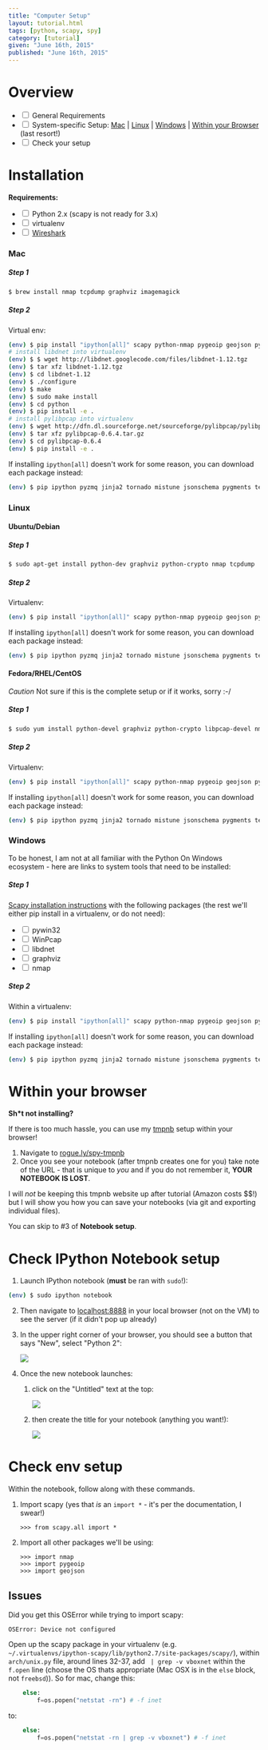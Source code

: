 ```yaml
---
title: "Computer Setup"
layout: tutorial.html
tags: [python, scapy, spy]
category: [tutorial]
given: "June 16th, 2015"
published: "June 16th, 2015"
---
```


# Overview

* <input type="checkbox"></input> General Requirements
* <input type="checkbox"></input> System-specific Setup: [Mac](#mac) | [Linux](#linux) | [Windows](#windows) | [Within your Browser](#within-your-browser) (last resort!)
* <input type="checkbox"></input> Check your setup

# Installation

**Requirements:**

* <input type="checkbox"></input> Python 2.x  (scapy is not ready for 3.x)
* <input type="checkbox"></input> virtualenv
* <input type="checkbox"></input> <a href="https://www.wireshark.org/download.html">Wireshark</a>


### Mac

##### Step 1

```bash
$ brew install nmap tcpdump graphviz imagemagick
```

##### Step 2

Virtual env:

```bash
(env) $ pip install "ipython[all]" scapy python-nmap pygeoip geojson pycrypto pypcap
# install libdnet into virtualenv
(env) $ $ wget http://libdnet.googlecode.com/files/libdnet-1.12.tgz
(env) $ tar xfz libdnet-1.12.tgz
(env) $ cd libdnet-1.12
(env) $ ./configure
(env) $ make
(env) $ sudo make install
(env) $ cd python
(env) $ pip install -e .
# install pylibpcap into virtualenv
(env) $ wget http://dfn.dl.sourceforge.net/sourceforge/pylibpcap/pylibpcap-0.6.4.tar.gz
(env) $ tar xfz pylibpcap-0.6.4.tar.gz
(env) $ cd pylibpcap-0.6.4
(env) $ pip install -e .
```

If installing `ipython[all]` doesn't work for some reason, you can download each package instead:

```bash
(env) $ pip ipython pyzmq jinja2 tornado mistune jsonschema pygments terminado functools32
```

### Linux

#### Ubuntu/Debian

##### Step 1

```bash
$ sudo apt-get install python-dev graphviz python-crypto nmap tcpdump  imagemagick libpcap0.8-dev libdnet
```

##### Step 2

Virtualenv:

```bash
(env) $ pip install "ipython[all]" scapy python-nmap pygeoip geojson pycrypto pypcap
```

If installing `ipython[all]` doesn't work for some reason, you can download each package instead:

```bash
(env) $ pip ipython pyzmq jinja2 tornado mistune jsonschema pygments terminado functools32
```

#### Fedora/RHEL/CentOS

*Caution* Not sure if this is the complete setup or if it works, sorry :-/

##### Step 1

```bash
$ sudo yum install python-devel graphviz python-crypto libpcap-devel nmap tcpdump imagemagick libdnet
```

##### Step 2

Virtualenv:

```bash
(env) $ pip install "ipython[all]" scapy python-nmap pygeoip geojson pycrypto pypcap
```

If installing `ipython[all]` doesn't work for some reason, you can download each package instead:

```bash
(env) $ pip ipython pyzmq jinja2 tornado mistune jsonschema pygments terminado functools32
```

### Windows

To be honest, I am not at all familiar with the Python On Windows ecosystem - here are links to system tools that need to be installed:

##### Step 1

[Scapy installation instructions](http://www.secdev.org/projects/scapy/doc/installation.html#windows) with the following packages (the rest we'll either pip install in a virtualenv, or do not need):

* <input type="checkbox"></input> pywin32
* <input type="checkbox"></input> WinPcap
* <input type="checkbox"></input> libdnet
* <input type="checkbox"></input> graphviz
* <input type="checkbox"></input> nmap


##### Step 2

Within a virtualenv:

```bash
(env) $ pip install "ipython[all]" scapy python-nmap pygeoip geojson pycrypto pypcap
```

If installing `ipython[all]` doesn't work for some reason, you can download each package instead:

```bash
(env) $ pip ipython pyzmq jinja2 tornado mistune jsonschema pygments terminado functools32
```

# Within your browser

**Sh*t not installing?**

If there is too much hassle, you can use my [tmpnb](https://github.com/jupyter/tmpnb) setup within your browser!

1. Navigate to [rogue.ly/spy-tmpnb](http://rogue.ly/spy-tmpnb)
2. Once you see your notebook (after tmpnb creates one for you) take note of the URL - that is unique to *you* and if you do not remember it, **YOUR NOTEBOOK IS LOST**.

I will *not* be keeping this tmpnb website up after tutorial (Amazon costs $$!) but I will show you how you can save your notebooks (via git and exporting individual files).

You can skip to #3 of **Notebook setup**.



# Check IPython Notebook setup

1. Launch IPython notebook (**must** be ran with `sudo`!):

```bash
(env) $ sudo ipython notebook
```

2. Then navigate to [localhost:8888](http://localhost:8888) in your local browser (not on the VM) to see the server (if it didn't pop up already)
3. In the upper right corner of your browser, you should see a button that says "New", select "Python 2":

	<img src="{{ get_asset('images/spytutorial/screenshot1.png') }}" class="img-responsive img-rounded center-block"/>

4. Once the new notebook launches:

	1. click on the "Untitled" text at the top:

		<img src="{{ get_asset('images/spytutorial/screenshot2.png') }}" class="img-responsive img-rounded center-block"/>

	2.  then create the title for your notebook (anything you want!):

		<img src="{{ get_asset('images/spytutorial/screenshot3.png') }}" class="img-responsive img-rounded center-block"/>


# Check env setup

Within the notebook, follow along with these commands.


1. Import scapy (yes that _is_ an `import *` - it's per the documentation, I swear!)

	```pycon
	>>> from scapy.all import *
	```

2. Import all other packages we'll be using:

	```pycon
	>>> import nmap
	>>> import pygeoip
	>>> import geojson
	```

## Issues
Did you get this OSError while trying to import scapy:


	OSError: Device not configured

Open up the scapy package in your virtualenv (e.g. `~/.virtualenvs/ipython-scapy/lib/python2.7/site-packages/scapy/`), within `arch/unix.py` file, around lines 32-37, add ` | grep -v vboxnet` within the `f.open` line (choose the OS thats appropriate (Mac OSX is in the `else` block, not `freebsd`)).  So for mac, change this:

```python
	else:
		f=os.popen("netstat -rn") # -f inet
```

to:

```python
	else:
		f=os.popen("netstat -rn | grep -v vboxnet") # -f inet
```
